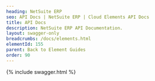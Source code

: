 ```yaml
---
heading: NetSuite ERP
seo: API Docs | NetSuite ERP | Cloud Elements API Docs
title: API Docs
description: NetSuite ERP API Documentation.
layout: swagger-only
breadcrumbs: /docs/elements.html
elementId: 155
parent: Back to Element Guides
order: 90
---
```


{% include swagger.html %}
